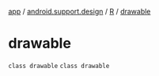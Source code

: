 [app](../../../index.md) / [android.support.design](../../index.md) / [R](../index.md) / [drawable](./index.md)

# drawable

`class drawable`
`class drawable`